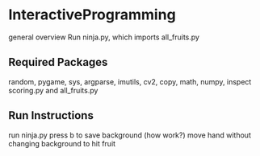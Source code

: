# InteractiveProgramming
general overview
Run ninja.py, which imports all_fruits.py

## Required Packages
random, pygame, sys, argparse, imutils, cv2, copy, math, numpy, inspect
scoring.py and all_fruits.py

## Run Instructions
run ninja.py
press b to save background (how work?)
move hand without changing background to hit fruit
